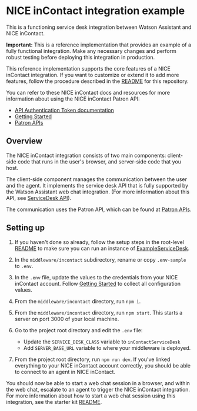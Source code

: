 # NICE inContact integration example

This is a functioning service desk integration between Watson Assistant and NICE inContact.

**Important:**  This is a reference implementation that provides an example of a fully functional integration. Make any necessary changes and perform robust testing before deploying this integration in production.

This reference implementation supports the core features of a NICE inContact integration. If you want to customize or extend it to add more features, follow the procedure described in the [README](../../../README.md) for this repository.

You can refer to these NICE inContact docs and resources for more information about using the NICE inContact Patron API:

  - [API Authentication Token documentation](https://developer.niceincontact.com/Documentation/APIAuthenticationToken)
  - [Getting Started](https://developer.niceincontact.com/Documentation/GettingStarted)
  - [Patron APIs](https://developer.niceincontact.com/API/PatronAPI)

## Overview

The NICE inContact integration consists of two main components: client-side code that runs in the user's browser, and server-side code that you host.

The client-side component manages the communication between the user and the agent. It implements the service desk API that is fully supported by the Watson Assistant web chat integration. (For more information about this API, see [ServiceDesk API](https://github.com/watson-developer-cloud/assistant-web-chat-service-desk-starter/blob/main/docs/API.md)).

The communication uses the Patron API, which can be found at [Patron APIs](https://developer.niceincontact.com/API/PatronAPI).

## Setting up

1. If you haven't done so already, follow the setup steps in the root-level [README](../../../README.md) to make sure you can run an instance of [ExampleServiceDesk](../../serviceDesks/exampleServiceDesk.ts).

1. In the `middleware/incontact` subdirectory, rename or copy `.env-sample` to `.env`.

1. In the `.env` file, update the values to the credentials from your NICE inContact account. Follow [Getting Started](https://developer.niceincontact.com/Documentation/GettingStarted) to collect all configuration values. 

1. From the `middleware/incontact` directory, run `npm i`.

1. From the `middleware/incontact` directory, run `npm start`. This starts a server on port 3000 of your local machine.

1. Go to the project root directory and edit the `.env` file:
 
    - Update the `SERVICE_DESK_CLASS` variable to `inContactServiceDesk`
    - Add `SERVER_BASE_URL` variable to where your middleware is deployed.

1. From the project root directory, run `npm run dev`. If you've linked everything to your NICE inContact account correctly, you should be able to connect to an agent in NICE inContact.

You should now be able to start a web chat session in a browser, and within the web chat, escalate to an agent to trigger the NICE inContact integration. For more information about how to start a web chat session using this integration, see the starter kit [README](../../../README.md#development).
